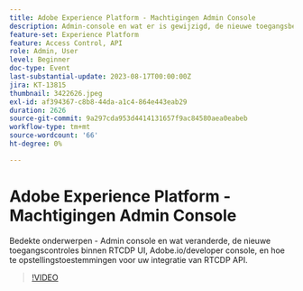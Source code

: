 ```yaml
---
title: Adobe Experience Platform - Machtigingen Admin Console
description: Admin-console en wat er is gewijzigd, de nieuwe toegangsbesturingselementen binnen de RTCDP-interface, Adobe.io/developer-console en hoe u machtigingen instelt voor uw RTCDP API-integratie.
feature-set: Experience Platform
feature: Access Control, API
role: Admin, User
level: Beginner
doc-type: Event
last-substantial-update: 2023-08-17T00:00:00Z
jira: KT-13815
thumbnail: 3422626.jpeg
exl-id: af394367-c8b8-44da-a1c4-864e443eab29
duration: 2626
source-git-commit: 9a297cda953d4414131657f9ac84580aea0eabeb
workflow-type: tm+mt
source-wordcount: '66'
ht-degree: 0%

---
```


# Adobe Experience Platform - Machtigingen Admin Console

Bedekte onderwerpen - Admin console en wat veranderde, de nieuwe toegangscontroles binnen RTCDP UI, Adobe.io/developer console, en hoe te opstellingstoestemmingen voor uw integratie van RTCDP API.

>[!VIDEO](https://video.tv.adobe.com/v/3422626/?learn=on)
